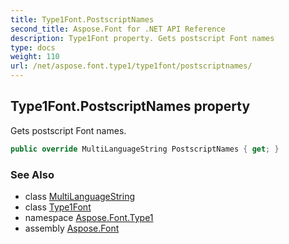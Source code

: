 ```yaml
---
title: Type1Font.PostscriptNames
second_title: Aspose.Font for .NET API Reference
description: Type1Font property. Gets postscript Font names
type: docs
weight: 110
url: /net/aspose.font.type1/type1font/postscriptnames/
---
```

## Type1Font.PostscriptNames property

Gets postscript Font names.

```csharp
public override MultiLanguageString PostscriptNames { get; }
```

### See Also

* class [MultiLanguageString](../../../aspose.font/multilanguagestring/)
* class [Type1Font](../)
* namespace [Aspose.Font.Type1](../../type1font/)
* assembly [Aspose.Font](../../../)


